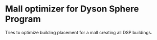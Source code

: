 # Mall optimizer for Dyson Sphere Program

Tries to optimize building placement for a mall creating all DSP buildings.
